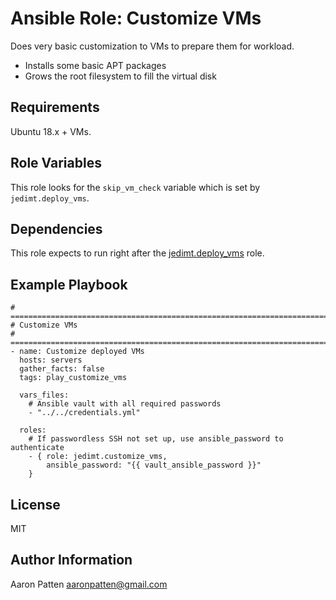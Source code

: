 Ansible Role: Customize VMs
=========

Does very basic customization to VMs to prepare them for workload.
- Installs some basic APT packages
- Grows the root filesystem to fill the virtual disk

Requirements
------------

Ubuntu 18.x + VMs.

Role Variables
--------------

This role looks for the `skip_vm_check` variable which is set by `jedimt.deploy_vms`.

Dependencies
------------

This role expects to run right after the [jedimt.deploy_vms](https://github.com/jedimt/ansible-role-deploy_vms) role.

Example Playbook
----------------

    # ===========================================================================
    # Customize VMs
    # ===========================================================================
    - name: Customize deployed VMs
      hosts: servers
      gather_facts: false
      tags: play_customize_vms

      vars_files:
        # Ansible vault with all required passwords
        - "../../credentials.yml"

      roles:
        # If passwordless SSH not set up, use ansible_password to authenticate
        - { role: jedimt.customize_vms,
            ansible_password: "{{ vault_ansible_password }}"
        }

License
-------

MIT

Author Information
------------------

Aaron Patten
aaronpatten@gmail.com
